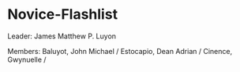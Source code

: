 # Novice-Flashlist

Leader: James Matthew P. Luyon

Members: Baluyot, John Michael /
Estocapio, Dean Adrian /
Cinence, Gwynuelle /
